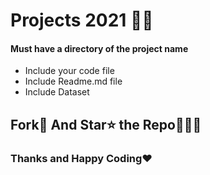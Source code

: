 # Projects 2021 👋🏻

#### Must have a directory of the project name
- Include your code file
- Include Readme.md file
- Include Dataset


## Fork🤝 And Star⭐️ the Repo👨🏼‍💻

### Thanks and Happy Coding❤️
